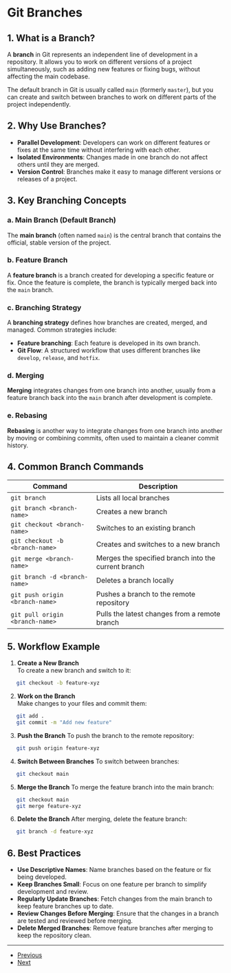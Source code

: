 # Git Branches

## 1. What is a Branch?

A **branch** in Git represents an independent line of development in a repository. It allows you to work on different versions of a project simultaneously, such as adding new features or fixing bugs, without affecting the main codebase.

The default branch in Git is usually called `main` (formerly `master`), but you can create and switch between branches to work on different parts of the project independently.

## 2. Why Use Branches?

- **Parallel Development**: Developers can work on different features or fixes at the same time without interfering with each other.
- **Isolated Environments**: Changes made in one branch do not affect others until they are merged.
- **Version Control**: Branches make it easy to manage different versions or releases of a project.

## 3. Key Branching Concepts

### a. Main Branch (Default Branch)
The **main branch** (often named `main`) is the central branch that contains the official, stable version of the project. 

### b. Feature Branch
A **feature branch** is a branch created for developing a specific feature or fix. Once the feature is complete, the branch is typically merged back into the `main` branch.

### c. Branching Strategy
A **branching strategy** defines how branches are created, merged, and managed. Common strategies include:

- **Feature branching**: Each feature is developed in its own branch.
- **Git Flow**: A structured workflow that uses different branches like `develop`, `release`, and `hotfix`.

### d. Merging
**Merging** integrates changes from one branch into another, usually from a feature branch back into the `main` branch after development is complete.

### e. Rebasing
**Rebasing** is another way to integrate changes from one branch into another by moving or combining commits, often used to maintain a cleaner commit history.

## 4. Common Branch Commands

| Command                             | Description                                                 |
|-------------------------------------|-------------------------------------------------------------|
| `git branch`                        | Lists all local branches                                    |
| `git branch <branch-name>`          | Creates a new branch                                        |
| `git checkout <branch-name>`        | Switches to an existing branch                              |
| `git checkout -b <branch-name>`     | Creates and switches to a new branch                        |
| `git merge <branch-name>`           | Merges the specified branch into the current branch         |
| `git branch -d <branch-name>`       | Deletes a branch locally                                    |
| `git push origin <branch-name>`     | Pushes a branch to the remote repository                    |
| `git pull origin <branch-name>`     | Pulls the latest changes from a remote branch               |

## 5. Workflow Example

1. **Create a New Branch**  
To create a new branch and switch to it:
```bash
   git checkout -b feature-xyz
```

2. **Work on the Branch**  
Make changes to your files and commit them:
```bash
   git add .
   git commit -m "Add new feature"
```

3. **Push the Branch**
To push the branch to the remote repository:
```bash
   git push origin feature-xyz
```

4. **Switch Between Branches**
To switch between branches:
```bash
   git checkout main
```

5. **Merge the Branch**
To merge the feature branch into the main branch:
```bash
   git checkout main
   git merge feature-xyz
```

6. **Delete the Branch**
After merging, delete the feature branch:
```bash
   git branch -d feature-xyz
```

## 6. Best Practices

- **Use Descriptive Names**: Name branches based on the feature or fix being developed.
- **Keep Branches Small**: Focus on one feature per branch to simplify development and review.
- **Regularly Update Branches**: Fetch changes from the main branch to keep feature branches up to date.
- **Review Changes Before Merging**: Ensure that the changes in a branch are tested and reviewed before merging.
- **Delete Merged Branches**: Remove feature branches after merging to keep the repository clean.

---

- [Previous](./3-repositories.md)
- [Next](./5-merging.md)
